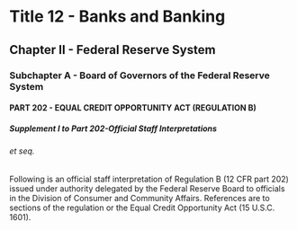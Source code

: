 
# Title 12 - Banks and Banking
## Chapter II - Federal Reserve System
### Subchapter A - Board of Governors of the Federal Reserve System
#### PART 202 - EQUAL CREDIT OPPORTUNITY ACT (REGULATION B)
##### Supplement I to Part 202-Official Staff Interpretations
###### et seq.

Following is an official staff interpretation of Regulation B (12 CFR part 202) issued under authority delegated by the Federal Reserve Board to officials in the Division of Consumer and Community Affairs. References are to sections of the regulation or the Equal Credit Opportunity Act (15 U.S.C. 1601).
